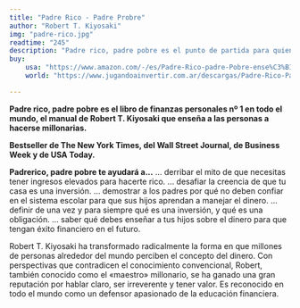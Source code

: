 ```yaml
---
title: "Padre Rico - Padre Probre"
author: "Robert T. Kiyosaki"
img: "padre-rico.jpg"
readtime: "245"
description: "Padre rico, padre pobre es el punto de partida para quien quiera tomar el control de su futuro financiero"
buy: 
    usa: "https://www.amazon.com/-/es/Padre-Rico-padre-Pobre-ense%C3%B1an/dp/846633212X"
    world: "https://www.jugandoainvertir.com.ar/descargas/Padre-Rico-Padre-Pobre.pdf"

---
```


**Padre rico, padre pobre es el libro de finanzas personales nº 1 en todo el mundo, el manual de Robert T. Kiyosaki que enseña a las personas a hacerse millonarias.**

**Bestseller de The New York Times, del Wall Street Journal, de Business Week y de USA Today.**

**Padrerico, padre pobre te ayudará a...**
... derribar el mito de que necesitas tener ingresos elevados para hacerte rico.
... desafiar la creencia de que tu casa es una inversión.
... demostrar a los padres por qué no deben confiar en el sistema escolar para que sus hijos aprendan a manejar el dinero.
... definir de una vez y para siempre qué es una inversión, y qué es una obligación.
... saber qué debes enseñar a tus hijos sobre el dinero para que tengan éxito financiero en el futuro.

Robert T. Kiyosaki ha transformado radicalmente la forma en que millones de personas alrededor del mundo perciben el concepto del dinero. Con perspectivas que contradicen el conocimiento convencional, Robert, también conocido como el «maestro» millonario, se ha ganado una gran reputación por hablar claro, ser irreverente y tener valor. Es reconocido en todo el mundo como un defensor apasionado de la educación financiera.